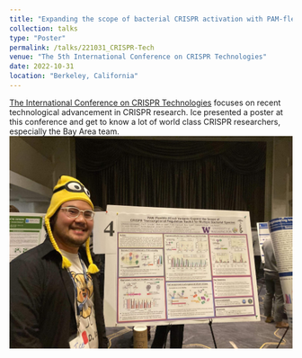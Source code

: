 ```yaml
---
title: "Expanding the scope of bacterial CRISPR activation with PAM-flexible dCas9 variants"
collection: talks
type: "Poster"
permalink: /talks/221031_CRISPR-Tech
venue: "The 5th International Conference on CRISPR Technologies"
date: 2022-10-31
location: "Berkeley, California"
---
```


[The International Conference on CRISPR Technologies](https://www.aiche.org/sbe/conferences/international-conference-on-crispr-technologies/2022) focuses on recent technological advancement in CRISPR research.
Ice presented a poster at this conference and get to know a lot of world class CRISPR researchers, especially the Bay Area team.
<br/><img src='/images/Cholpisit_CRISPR-2022.jpg'>
